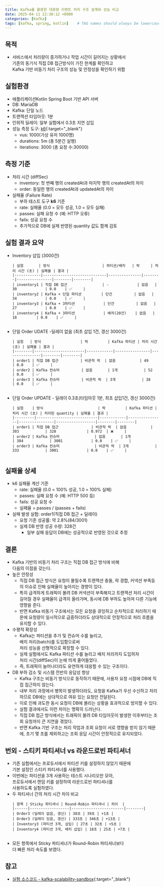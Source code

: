 ```yaml
---
title: Kafka를 활용한 대용량 이벤트 처리 구조 설계와 성능 비교
date: 2025-04-11 22:30:12 +0900
categories: [Kafka]
tags: [kafka, spring, kotlin]    # TAG names should always be lowercase
---
```


## 목적
- 서비스에서 처리량이 증가하거나 작업 시간이 길어지는 상황에서   
  기존의 동기식 직접 DB 접근방식이 가진 한계를 확인하고   
  Kafka 기반 비동기 처리 구조의 성능 및 안정성을 확인하기 위함  

## 실험환경
- 애플리케이션Kotlin Spring Boot 기반 API 서버  
- DB: MariaDB  
- Kafka: 단일 노드  
- 트랜잭션 타임아웃: 1분  
- 인위적 딜레이: 일부 실험에서 0.3초 지연 삽입  
- 성능 측정 도구: [k6](https://k6.io){:target="_blank"}  
    - vus: 1000(가상 유저 1000명)  
    - durations: 5m (총 5분간 실행)  
    - iterations: 3000 (총 요청 수:30000)  

## 측정 기준
- 처리 시간 (diffSec)  
    - inventory: 첫 번째 행의 createdAt과 마지막 행의 createdAt의 차이   
    - order: 동일한 행의 createdAt과 updatedAt의 차이  
- 실패율 (Failure Rate)  
    - 부하 테스트 도구 **k6** 기준  
    - rate: 실패율 (0.0 = 모두 성공, 1.0 = 모두 실패)  
    - passes: 실패 요청 수 (예: HTTP 오류)  
    - fails: 성공 요청 수  
    - 추가적으로 DB에 실제 반영된 quantity 값도 함께 검토  

## 실험 결과 요약
- Inventory 삽입 (3000건)  
  ```text  
  | 실험       | 방식                        | 파티션/배치   | 락     | 처리 시간 (초) | 실패율 | 결과 |  
  |------------|-----------------------------|---------------|--------|----------------|--------|--------|  
  | inventory1 | 직접 DB 접근                | -             | 없음   | 30             | 0.0    | ✅     |  
  | inventory2 | Kafka + 단일 파티션         | 단건          | 없음   | 34             | 0.0    | ✅     |  
  | inventory3 | Kafka + 3파티션             | 단건          | 없음   | 27             | 0.0    | ✅     |  
  | inventory4 | Kafka + 3파티션             | 배치(20건)    | 없음   | 18         | 0.0    | ✅     |  
            
  ```  
- 단일 Order UDATE -딜레이 없음 (최초 삽입 1건, 갱신 3000건)  
  ```text  
  | 실험   | 방식                  | 락         | Kafka 파티션 | 처리 시간 (초) | 실패율 | 결과 |  
  |--------|-----------------------|------------|----------------|----------------|--------|--------|  
  | order1 | 직접 DB 접근          | 비관적 락  | 없음           | 49             | 0.0    | ✅     |  
  | order2 | Kafka 컨슈머          | 없음       | 1개            | 52             | 0.0    | ✅     |  
  | order3 | Kafka 컨슈머          | 비관적 락  | 3개            | 38             | 0.0    | ✅     |  
            
  ```  
- 단일 Order UPDATE - 딜레이 0.3초(타임아웃 1분, 최초 삽입1건, 갱신 3000건)  
  ```text  
  | 실험    | 방식               	       | 락         | Kafka 파티션 | 처리 시간 (초) | 처리된 quantity | 실패율 | 결과 |  
  |---------|----------------------------|------------|----------------|----------------|------------------|--------|--------|  
  | order1 | 직접 DB 접근               | 비관적 락  | 없음           | 303            | 328              | 0.972  | ❌     |  
  | order2 | Kafka 컨슈머                | 없음       | 1개            | 384            | 3001             | 0.0    | ✅     |  
  | order3 | Kafka 컨슈머                | 비관적 락  | 3개            | 333            | 3001             | 0.0    | ✅     |  
            
  ```  

## 실패율 상세
- k6 실패율 계산 기준  
    - rate: 실패율 (0.0 = 100% 성공, 1.0 = 100% 실패)  
    - passes: 실패 요청 수 (예: HTTP 500 등)  
    - fails: 성공 요청 수  
    - 실패율 = passes / (passes + fails)  
- 실패 발생 실험: order1(직접 DB 접근 + 딜레이)  
    - 요청 기준 성공률: 약 2.8%(84/3001)  
    - 실제 DB 반영 성공 수량: 328건  
        - 일부 실패 응답이 DB에는 성공적으로 반영된 것으로 추정  

## 결론
- Kafka 기반의 비동기 처리 구조는 직접 DB 접근 방식에 비해   
  다음의 이점을 갖는다.  
- 높은 안정성  
    - 직접 DB 접근 방식은 요청이 몰릴수록 트랜잭션 충돌, 락 경합, 커넥션 부족등의 이슈로 인해 실패율이 높아지는 경향이 있다.  
    - 특히 급격하게 트래픽이 몰려 DB 커넥션이 부족해지고 트랜잭션 처리 시간이 길어질 경우 실패율이 급격히 올라가며, 동시에 DB 부하도 높아져 다른 기능에 영향을 준다.  
    - 반면 Kafka 비동기 구조에서는 모든 요청을 큐잉하고 순차적으로 처리하기 때문에 요청량이 일시적으로 급증하더라도 상대적으로 안정적으로 처리 흐름을 유지할 수 있다.  
- 수평적 확장성  
    - Kafka는 파티션을 추가 및 컨슈머 수를 늘리고,  
      배치 처리(batch)를 도입함으로써   
      처리 성능을 선형적으로 확장할 수 있다.  
    - 실제 실험에서도 Kafka 파티션 수를 늘리고 배치 처리까지 도입하자  
      처리 시간(diffSec)이 눈에 띄게 줄어들었다.  
    - 즉, 트래픽이 늘어나더라도 유연하게 대응할 수 있는 구조이다.  
- DB 부하 감소 및 시스템 전반의 응답성 향상  
    - Kafka 구조는 비동기 방식으로 동작하기 때문에, 사용자 요청 시점에 DB에 직접 접근하지 않는다.  
    - 내부 처리 과정에서 병목이 발생하더라도, 요청을 Kafka가 우선 수신하고 처리하므로 DB에는 상대적으로 여유 있는 요청만 전달된다.  
    - 이로 인해 과도한 동시 요청이 DB에 몰리는 상황을 효과적으로 방지할 수 있다.  
    - 실험 결과에서도 이런 차이는 명확히 드러난다.  
    - 직접 DB 접근 방식에서는 트래픽이 몰려 DB 타임아웃이 발생한 이후부터는 조회 요청까지 큰 지연을 겪었다.  
    - 반면 Kafka 기반 구조는 처리 작업과 조회 요청이 서로 영향을 받지 않기 때문에, 초기 몇 초를 제외하고는 조회 응답 시간이 안정적으로 유지되었다.  

## 번외 - 스티키 파티셔너 vs 라운드로빈 파티셔너
- 기존 실험에서는 프로듀서에서 파티션 키를 설정하지 않았기 때문에  
  기본 설정인 스티키 파티셔너를 사용했다.  
- 이번에는 파티션을 3개 사용하는 테스트 시나리오만 모아,  
  프로듀서에서 랜덤 키를 설정하여 라운드로빈 파티셔너를   
  사용하도록 실험하였다.  
- 두 파티셔너 간의 처리 시간 차이 비교  
  ```text  
  | 항목 | Sticky 파티셔너 | Round-Robin 파티셔너 | 차이  |  
  |------|------------------|------------------------|--------|  
  | Order3 (딜레이 없음, 갱신) | 38초 | 39초 | +1초 |  
  | Order3 (딜레이 있음, 갱신) | 333초 | 346초 | +13초 |  
  | Inventory3 (파티션 3개, 삽입) | 27초 | 32초 | +5초 |  
  | Inventory4 (파티션 3개, 배치 삽입) | 18초 | 25초 | +7초 |  
            
  ```  
- 모든 항목에서 Sticky 파티셔너가 Round-Robin 파티셔너보다   
  더 빠른 처리 속도를 보였다.  

## 참고
- [실험 소스코드 - kafka-scalability-sandbox](https://github.com/a3magic3pocket/kafka-scalability-sandbox){:target="_blank"}  
